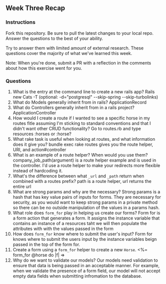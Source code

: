 ## Week Three Recap

### Instructions
Fork this repository. Be sure to pull the latest changes to your local repo. Answer the questions to the best of your ability.

Try to answer them with limited amount of external research. These questions cover the majority of what we've learned this week.

Note: When you're done, submit a PR with a reflection in the comments about how this exercise went for you.

### Questions

1. What is the entry at the command line to create a new rails app?
Rails new Cats -T (optional: -d="postgresql" --skip-spring --skip-turbolinks)
2. What do Models generally inherit from in rails?
ApplicationRecord
3. What do Controllers generally inherit from in a rails project?
ApplicationController
4. How would I create a route if I wanted to see a specific horse in my routes fitle assuming I'm sticking to standard conventions and that I didn't want other CRUD functionality?
Go to routes.rb and type resources :horses or :horse?
5. What rake task is useful when looking at routes, and what information does it give you?
bundle exec rake routes gives you the route helper, URI, and action#controller
6. What is an example of a route helper? When would you use them?
company_job_path(argument) is a route helper example and is used in the controller. I'd use a route helper to make your redirects more flexible instead of hardcoding it.
7. What's the difference between what `_url` and `_path` return when combined with a routes prefix?
path is a route helper,  url returns the entire url
8. What are strong params and why are the necessary?
Strong params is a hash that has key value pairs of inputs for forms. They are necessary for security, as you would want to keep strong params in a private method so there can be no outside manipulation of the values in a params hash.
9. What role does `form_for` play in helping us create our forms?
Form for is a form action that generates a form. It assigns the instance variable that contains an instance of a resources taht we will then populate the attributes with with the values passed in the form
10. How does `form_for` know where to submit the user's input?
Form for knows where to submit the users input by the instance variables beign passed in the top of the form for.
11. Create a form using a `form_for` helper to create a new `Horse`.
<%= form_for @horse do |f| =>
12. Why do we want to validate our models?
Our models need validation to ensure that data is being passed in an acceptable manner. For example, when we validate the presence of a form field, our model will not accept empty data fields when submitting infromation to the database.
